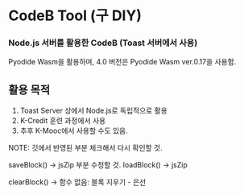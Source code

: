 # CodeB Tool (구 DIY)

### Node.js 서버를 활용한 CodeB (Toast 서버에서 사용)

Pyodide Wasm을 활용하며, 4.0 버전은 Pyodide Wasm ver.0.17을 사용함.

## 활용 목적
1. Toast Server 상에서 Node.js로 독립적으로 활용
2. K-Credit 훈련 과정에서 사용
3. 추후 K-Mooc에서 사용할 수도 있음.

NOTE: 깃에서 반영된 부분 체크해서 다시 확인할 것.

saveBlock() -> jsZip 부분 수정할 것.
loadBlock() -> jsZip

clearBlock() -> 함수 없음: 블록 지우기 - 은선